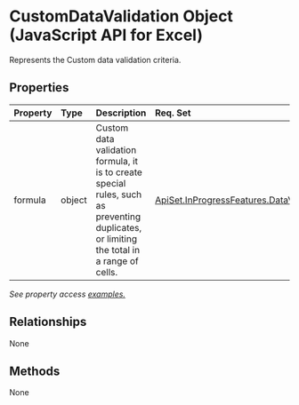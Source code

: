# CustomDataValidation Object (JavaScript API for Excel)

Represents the Custom data validation criteria.

## Properties

| Property	   | Type	|Description| Req. Set|
|:---------------|:--------|:----------|:----|
|formula|object|Custom data validation formula, it is to create special rules, such as preventing duplicates, or limiting the total in a range of cells.|[ApiSet.InProgressFeatures.DataValidation](../requirement-sets/excel-api-requirement-sets.md)|

_See property access [examples.](#property-access-examples)_

## Relationships
None


## Methods
None

